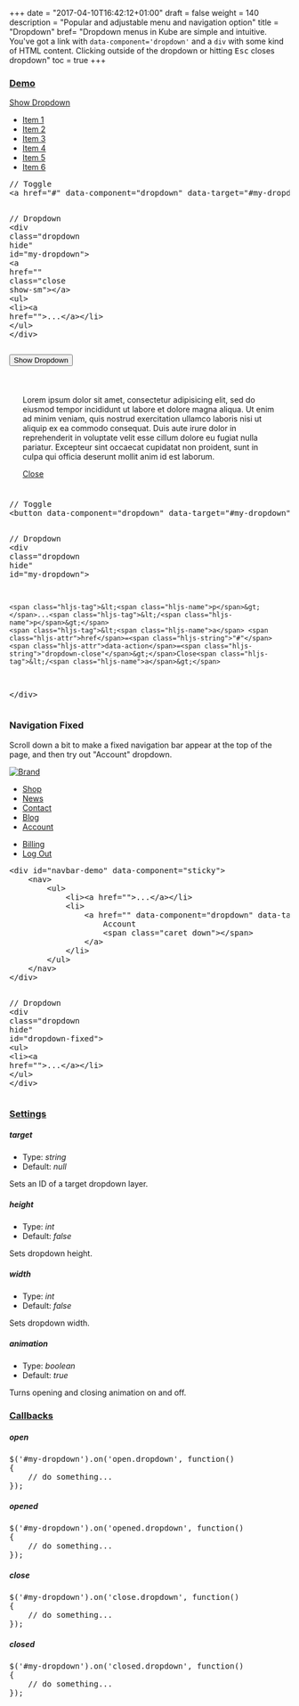 +++
date = "2017-04-10T16:42:12+01:00"
draft = false
weight = 140
description = "Popular and adjustable menu and navigation option"
title = "Dropdown"
bref= "Dropdown menus in Kube are simple and intuitive. You've got a link with <code>data-component='dropdown'</code> and a <code>div</code> with some kind of HTML content. Clicking outside of the dropdown or hitting <kbd>Esc</kbd> closes dropdown"
toc = true
+++

<h3 class="section-head" id="h-demo"><a href="#h-demo">Demo</a></h3>
<div class="example">
  <p><a data-component="dropdown" data-loaded="true" data-target="#dropdown1" href="#">Show Dropdown <span class="caret down"></span></a></p>
  <div class="dropdown hide" id="dropdown1">
    <a class="close show-sm" href=""></a>
    <ul>
      <li>
        <a href="">Item 1</a>
      </li>
      <li>
        <a href="">Item 2</a>
      </li>
      <li class="active">
        <a href="">Item 3</a>
      </li>
      <li>
        <a href="">Item 4</a>
      </li>
      <li>
        <a href=""><span class="label primary">Item 5</span></a>
      </li>
      <li>
        <a href=""><span class="label error">Item 6</span></a>
      </li>
    </ul>
  </div>
  <pre class="code skip">// Toggle
<span class="hljs-tag">&lt;<span class="hljs-name">a</span> <span class="hljs-attr">href</span>=<span class="hljs-string">"#"</span> <span class="hljs-attr">data-component</span>=<span class="hljs-string">"dropdown"</span> <span class="hljs-attr">data-target</span>=<span class="hljs-string">"#my-dropdown"</span>&gt;</span>Show <span class="hljs-tag">&lt;<span class="hljs-name">span</span> <span class="hljs-attr">class</span>=<span class="hljs-string">"caret down"</span>&gt;</span><span class="hljs-tag">&lt;/<span class="hljs-name">span</span>&gt;</span><span class="hljs-tag">&lt;/<span class="hljs-name">a</span>&gt;</span>

// Dropdown
<span class="hljs-tag">&lt;<span class="hljs-name">div</span> <span class="hljs-attr">class</span>=<span class="hljs-string">"dropdown hide"</span> <span class="hljs-attr">id</span>=<span class="hljs-string">"my-dropdown"</span>&gt;</span>
    <span class="hljs-tag">&lt;<span class="hljs-name">a</span> <span class="hljs-attr">href</span>=<span class="hljs-string">""</span> <span class="hljs-attr">class</span>=<span class="hljs-string">"close show-sm"</span>&gt;</span><span class="hljs-tag">&lt;/<span class="hljs-name">a</span>&gt;</span>
    <span class="hljs-tag">&lt;<span class="hljs-name">ul</span>&gt;</span>
        <span class="hljs-tag">&lt;<span class="hljs-name">li</span>&gt;</span><span class="hljs-tag">&lt;<span class="hljs-name">a</span> <span class="hljs-attr">href</span>=<span class="hljs-string">""</span>&gt;</span>...<span class="hljs-tag">&lt;/<span class="hljs-name">a</span>&gt;</span><span class="hljs-tag">&lt;/<span class="hljs-name">li</span>&gt;</span>
    <span class="hljs-tag">&lt;/<span class="hljs-name">ul</span>&gt;</span>
<span class="hljs-tag">&lt;/<span class="hljs-name">div</span>&gt;</span>
</pre>
</div>
<div class="example">
  <p><button class="button outline" data-component="dropdown" data-loaded="true" data-target="#dropdown2">Show Dropdown <span class="caret down"></span></button></p>
  <div class="dropdown hide" id="dropdown2">
    <div style="padding: 24px;">
      <p>Lorem ipsum dolor sit amet, consectetur adipisicing elit, sed do eiusmod tempor incididunt ut labore et dolore magna aliqua. Ut enim ad minim veniam, quis nostrud exercitation ullamco laboris nisi ut aliquip ex ea commodo consequat. Duis aute irure dolor in reprehenderit in voluptate velit esse cillum dolore eu fugiat nulla pariatur. Excepteur sint occaecat cupidatat non proident, sunt in culpa qui officia deserunt mollit anim id est laborum.</p><a data-action="dropdown-close" href="#">Close</a>
    </div>
  </div>
  <pre class="code skip">// Toggle
<span class="hljs-tag">&lt;<span class="hljs-name">button</span> <span class="hljs-attr">data-component</span>=<span class="hljs-string">"dropdown"</span> <span class="hljs-attr">data-target</span>=<span class="hljs-string">"#my-dropdown"</span>&gt;</span>Show Dropdown <span class="hljs-tag">&lt;<span class="hljs-name">span</span> <span class="hljs-attr">class</span>=<span class="hljs-string">"caret down"</span>&gt;</span><span class="hljs-tag">&lt;/<span class="hljs-name">span</span>&gt;</span><span class="hljs-tag">&lt;/<span class="hljs-name">button</span>&gt;</span>

// Dropdown
<span class="hljs-tag">&lt;<span class="hljs-name">div</span> <span class="hljs-attr">class</span>=<span class="hljs-string">"dropdown hide"</span> <span class="hljs-attr">id</span>=<span class="hljs-string">"my-dropdown"</span>&gt;</span>

    <span class="hljs-tag">&lt;<span class="hljs-name">p</span>&gt;</span>...<span class="hljs-tag">&lt;/<span class="hljs-name">p</span>&gt;</span>
    <span class="hljs-tag">&lt;<span class="hljs-name">a</span> <span class="hljs-attr">href</span>=<span class="hljs-string">"#"</span> <span class="hljs-attr">data-action</span>=<span class="hljs-string">"dropdown-close"</span>&gt;</span>Close<span class="hljs-tag">&lt;/<span class="hljs-name">a</span>&gt;</span>

<span class="hljs-tag">&lt;/<span class="hljs-name">div</span>&gt;</span>
</pre>
</div>
<h3 class="section-head">Navigation Fixed</h3>
<p>Scroll down a bit to make a fixed navigation bar appear at the top of the page, and then try out "Account" dropdown.</p>
<div class="example">
  <div data-component="sticky" data-loaded="true" id="navbar-demo">
    <div id="navbar-brand">
      <a href=""><img alt="Brand" src="/img/kube/brand.png"></a>
    </div>
    <nav id="navbar-main">
      <ul>
        <li>
          <a href="#">Shop</a>
        </li>
        <li>
          <a href="#">News</a>
        </li>
        <li>
          <a href="#">Contact</a>
        </li>
        <li>
          <a href="#">Blog</a>
        </li>
        <li>
          <a data-component="dropdown" data-loaded="true" data-target="#dropdown-fixed" href="">Account <span class="caret down"></span></a>
        </li>
      </ul>
    </nav>
  </div>
  <div class="dropdown hide" id="dropdown-fixed">
    <ul>
      <li>
        <a href="">Billing</a>
      </li>
      <li>
        <a href="">Log Out</a>
      </li>
    </ul>
  </div>
  <pre class="code skip"><span class="hljs-tag">&lt;<span class="hljs-name">div</span> <span class="hljs-attr">id</span>=<span class="hljs-string">"navbar-demo"</span> <span class="hljs-attr">data-component</span>=<span class="hljs-string">"sticky"</span>&gt;</span>
    <span class="hljs-tag">&lt;<span class="hljs-name">nav</span>&gt;</span>
        <span class="hljs-tag">&lt;<span class="hljs-name">ul</span>&gt;</span>
            <span class="hljs-tag">&lt;<span class="hljs-name">li</span>&gt;</span><span class="hljs-tag">&lt;<span class="hljs-name">a</span> <span class="hljs-attr">href</span>=<span class="hljs-string">""</span>&gt;</span>...<span class="hljs-tag">&lt;/<span class="hljs-name">a</span>&gt;</span><span class="hljs-tag">&lt;/<span class="hljs-name">li</span>&gt;</span>
            <span class="hljs-tag">&lt;<span class="hljs-name">li</span>&gt;</span>
                <span class="hljs-tag">&lt;<span class="hljs-name">a</span> <span class="hljs-attr">href</span>=<span class="hljs-string">""</span> <span class="hljs-attr">data-component</span>=<span class="hljs-string">"dropdown"</span> <span class="hljs-attr">data-target</span>=<span class="hljs-string">"#dropdown-fixed"</span>&gt;</span>
                    Account
                    <span class="hljs-tag">&lt;<span class="hljs-name">span</span> <span class="hljs-attr">class</span>=<span class="hljs-string">"caret down"</span>&gt;</span><span class="hljs-tag">&lt;/<span class="hljs-name">span</span>&gt;</span>
                <span class="hljs-tag">&lt;/<span class="hljs-name">a</span>&gt;</span>
            <span class="hljs-tag">&lt;/<span class="hljs-name">li</span>&gt;</span>
        <span class="hljs-tag">&lt;/<span class="hljs-name">ul</span>&gt;</span>
    <span class="hljs-tag">&lt;/<span class="hljs-name">nav</span>&gt;</span>
<span class="hljs-tag">&lt;/<span class="hljs-name">div</span>&gt;</span>

// Dropdown
<span class="hljs-tag">&lt;<span class="hljs-name">div</span> <span class="hljs-attr">class</span>=<span class="hljs-string">"dropdown hide"</span> <span class="hljs-attr">id</span>=<span class="hljs-string">"dropdown-fixed"</span>&gt;</span>
    <span class="hljs-tag">&lt;<span class="hljs-name">ul</span>&gt;</span>
        <span class="hljs-tag">&lt;<span class="hljs-name">li</span>&gt;</span><span class="hljs-tag">&lt;<span class="hljs-name">a</span> <span class="hljs-attr">href</span>=<span class="hljs-string">""</span>&gt;</span>...<span class="hljs-tag">&lt;/<span class="hljs-name">a</span>&gt;</span><span class="hljs-tag">&lt;/<span class="hljs-name">li</span>&gt;</span>
    <span class="hljs-tag">&lt;/<span class="hljs-name">ul</span>&gt;</span>
<span class="hljs-tag">&lt;/<span class="hljs-name">div</span>&gt;</span>
</pre>
</div>
<h3 class="section-head" id="h-settings"><a href="#h-settings">Settings</a></h3>
<h5>target</h5>
<ul>
  <li>Type: <var>string</var></li>
  <li>Default: <var>null</var></li>
</ul>
<p>Sets an ID of a target dropdown layer.</p>
<h5>height</h5>
<ul>
  <li>Type: <var>int</var></li>
  <li>Default: <var>false</var></li>
</ul>
<p>Sets dropdown height.</p>
<h5>width</h5>
<ul>
  <li>Type: <var>int</var></li>
  <li>Default: <var>false</var></li>
</ul>
<p>Sets dropdown width.</p>
<h5>animation</h5>
<ul>
  <li>Type: <var>boolean</var></li>
  <li>Default: <var>true</var></li>
</ul>
<p>Turns opening and closing animation on and off.</p>
<h3 class="section-head" id="h-callbacks"><a href="#h-callbacks">Callbacks</a></h3>
<h5>open</h5>
<pre class="code">$(<span class="hljs-string">'#my-dropdown'</span>).on(<span class="hljs-string">'open.dropdown'</span>, <span class="hljs-function"><span class="hljs-keyword">function</span>(<span class="hljs-params"></span>)
</span>{
    <span class="hljs-comment">// do something...</span>
});</pre>
<h5>opened</h5>
<pre class="code">$(<span class="hljs-string">'#my-dropdown'</span>).on(<span class="hljs-string">'opened.dropdown'</span>, <span class="hljs-function"><span class="hljs-keyword">function</span>(<span class="hljs-params"></span>)
</span>{
    <span class="hljs-comment">// do something...</span>
});</pre>
<h5>close</h5>
<pre class="code">$(<span class="hljs-string">'#my-dropdown'</span>).on(<span class="hljs-string">'close.dropdown'</span>, <span class="hljs-function"><span class="hljs-keyword">function</span>(<span class="hljs-params"></span>)
</span>{
    <span class="hljs-comment">// do something...</span>
});</pre>
<h5>closed</h5>
<pre class="code">$(<span class="hljs-string">'#my-dropdown'</span>).on(<span class="hljs-string">'closed.dropdown'</span>, <span class="hljs-function"><span class="hljs-keyword">function</span>(<span class="hljs-params"></span>)
</span>{
    <span class="hljs-comment">// do something...</span>
});</pre>